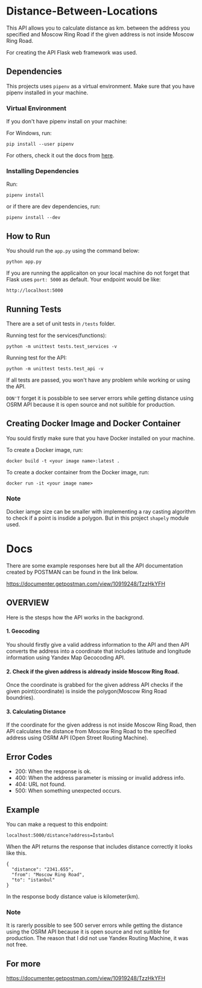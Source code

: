 # Distance-Between-Locations

This API allows you to calculate distance as km. between the address you specified and Moscow Ring Road if the given address is not inside Moscow Ring Road.

For creating the API Flask web framework was used.

## Dependencies

This projects uses `pipenv` as a virtual environment. Make sure that you have pipenv installed in your machine.

### Virtual Environment

If you don't have pipenv install on your machine:

For Windows, run:

```
pip install --user pipenv
```

For others, check it out the docs from [here](https://github.com/pypa/pipenv).

### Installing Dependencies

Run:

```
pipenv install
```

or if there are dev dependencies, run:

```
pipenv install --dev
```



## How to Run

You should run the `app.py` using the command below:

```
python app.py
```

If you are running the applicaiton on your local machine do not forget that Flask uses `port: 5000` as default.
Your endpoint would be like:

`http://localhost:5000`

## Running Tests

There are a set of unit tests in `/tests` folder.

Running test for the services(functions):
```
python -m unittest tests.test_services -v
```

Running test for the API:
```
python -m unittest tests.test_api -v
```

If all tests are passed, you won't have any problem while working or using the API.

`DON'T` forget it is possbible to see server errors while getting distance using OSRM API
because it is open source and not suitible for production.

## Creating Docker Image and Docker Container

You sould firstly make sure that you have Docker installed on your machine.

To create a Docker image, run:

```
docker build -t <your image name>:latest .
```

To create a docker container from the Docker image, run:

```
docker run -it <your image name>
```
### Note

Docker iamge size can be smaller with implementing a ray casting algorithm to check if a point is insdide a polygon. But in this project `shapely` module used.


# Docs

There are some example responses here but all the API documentation created by POSTMAN can be found in the link below.

https://documenter.getpostman.com/view/10919248/TzzHkYFH


## OVERVIEW

Here is the stesps how the API works in the backgrond.

#### 1. Geocoding

You should firstly give a valid address information to the API and then API converts the address into a coordinate that includes latitude and longitude information using Yandex Map Gecocoding API.

#### 2. Check if the given address is aldready inside Moscow Ring Road.
 
Once the coordinate is grabbed for the given address API checks if the given point(coordinate) is inside the polygon(Moscow Ring Road boundries).

#### 3. Calculating Distance

If the coordinate for the given address is not inside Moscow Ring Road, then API calculates the distance from Moscow Ring Road to the specified address using OSRM API (Open Street Routing Machine).


## Error Codes

 - 200: When the response is ok.
 - 400: When the address parameter is missing or invalid address info.
 - 404: URL not found.
 - 500: When something unexpected occurs.

## Example

You can make a request to this endpoint:

`localhost:5000/distance?address=İstanbul`

When the API returns the response that includes distance correctly it looks like this.

    {
      "distance": "2341.655",
      "from": "Moscow Ring Road",
      "to": "istanbul"
    }

In the response body distance value is kilometer(km).

### Note

It is rarerly possible to see 500 server errors while getting the distance using the OSRM API because it is open source and not suitible for production.
The reason that I did not use Yandex Routing Machine, it was not free.


## For more

https://documenter.getpostman.com/view/10919248/TzzHkYFH
